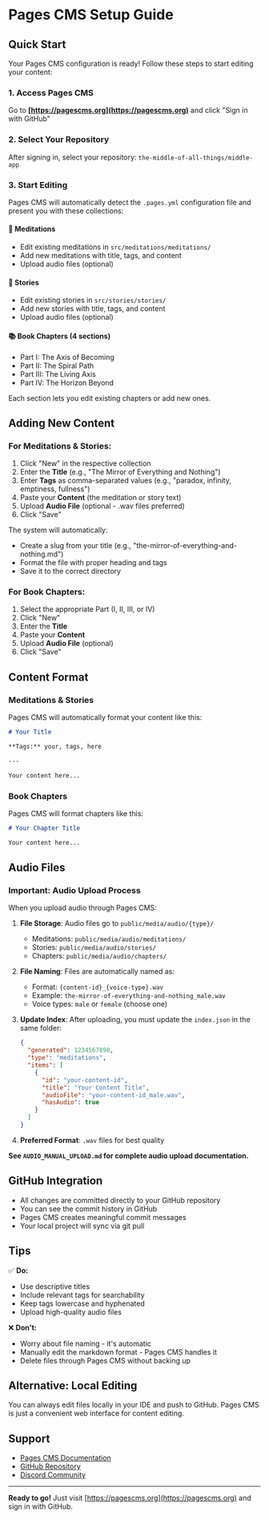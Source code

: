 # Pages CMS Setup Guide

## Quick Start

Your Pages CMS configuration is ready! Follow these steps to start editing your content:

### 1. Access Pages CMS

Go to **[https://pagescms.org](https://pagescms.org)** and click "Sign in with GitHub"

### 2. Select Your Repository

After signing in, select your repository: `the-middle-of-all-things/middle-app`

### 3. Start Editing

Pages CMS will automatically detect the `.pages.yml` configuration file and present you with these collections:

#### 📿 **Meditations**
- Edit existing meditations in `src/meditations/meditations/`
- Add new meditations with title, tags, and content
- Upload audio files (optional)

#### 📖 **Stories**  
- Edit existing stories in `src/stories/stories/`
- Add new stories with title, tags, and content
- Upload audio files (optional)

#### 📚 **Book Chapters** (4 sections)
- Part I: The Axis of Becoming
- Part II: The Spiral Path
- Part III: The Living Axis
- Part IV: The Horizon Beyond

Each section lets you edit existing chapters or add new ones.

## Adding New Content

### For Meditations & Stories:

1. Click "New" in the respective collection
2. Enter the **Title** (e.g., "The Mirror of Everything and Nothing")
3. Enter **Tags** as comma-separated values (e.g., "paradox, infinity, emptiness, fullness")
4. Paste your **Content** (the meditation or story text)
5. Upload **Audio File** (optional - .wav files preferred)
6. Click "Save"

The system will automatically:
- Create a slug from your title (e.g., "the-mirror-of-everything-and-nothing.md")
- Format the file with proper heading and tags
- Save it to the correct directory

### For Book Chapters:

1. Select the appropriate Part (I, II, III, or IV)
2. Click "New"
3. Enter the **Title**
4. Paste your **Content**
5. Upload **Audio File** (optional)
6. Click "Save"

## Content Format

### Meditations & Stories
Pages CMS will automatically format your content like this:

```markdown
# Your Title

**Tags:** your, tags, here

---

Your content here...
```

### Book Chapters
Pages CMS will format chapters like this:

```markdown
# Your Chapter Title

Your content here...
```

## Audio Files

### Important: Audio Upload Process

When you upload audio through Pages CMS:

1. **File Storage**: Audio files go to `public/media/audio/{type}/`
   - Meditations: `public/media/audio/meditations/`
   - Stories: `public/media/audio/stories/`
   - Chapters: `public/media/audio/chapters/`

2. **File Naming**: Files are automatically named as:
   - Format: `{content-id}_{voice-type}.wav`
   - Example: `the-mirror-of-everything-and-nothing_male.wav`
   - Voice types: `male` or `female` (choose one)

3. **Update Index**: After uploading, you must update the `index.json` in the same folder:
   ```json
   {
     "generated": 1234567890,
     "type": "meditations",
     "items": [
       {
         "id": "your-content-id",
         "title": "Your Content Title",
         "audioFile": "your-content-id_male.wav",
         "hasAudio": true
       }
     ]
   }
   ```

4. **Preferred Format**: `.wav` files for best quality

**See `AUDIO_MANUAL_UPLOAD.md` for complete audio upload documentation.**

## GitHub Integration

- All changes are committed directly to your GitHub repository
- You can see the commit history in GitHub
- Pages CMS creates meaningful commit messages
- Your local project will sync via git pull

## Tips

✅ **Do:**
- Use descriptive titles
- Include relevant tags for searchability  
- Keep tags lowercase and hyphenated
- Upload high-quality audio files

❌ **Don't:**
- Worry about file naming - it's automatic
- Manually edit the markdown format - Pages CMS handles it
- Delete files through Pages CMS without backing up

## Alternative: Local Editing

You can always edit files locally in your IDE and push to GitHub. Pages CMS is just a convenient web interface for content editing.

## Support

- [Pages CMS Documentation](https://pagescms.org/docs/)
- [GitHub Repository](https://github.com/pages-cms/pages-cms)
- [Discord Community](https://discord.gg/pages-cms)

---

**Ready to go!** Just visit [https://pagescms.org](https://pagescms.org) and sign in with GitHub.

